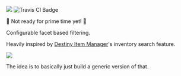 ![](https://i.imgur.com/RTlTF2g.png)
![Travis CI Badge](https://travis-ci.org/jbccollins/lapidary.svg?branch=master) 

:construction: Not ready for prime time yet! :construction:

Configurable facet based filtering.

Heavily inspired by [Destiny Item Manager](https://github.com/DestinyItemManager/DIM)'s inventory search feature.

![](https://i.imgur.com/az5M2kM.png)

The idea is to basically just build a generic version of that.
